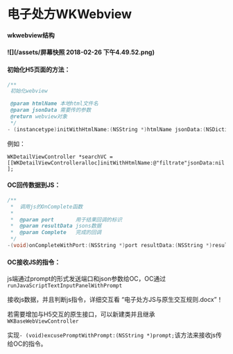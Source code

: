 # 电子处方WKWebview

#### wkwebview结构

#### ![](/assets/屏幕快照 2018-02-26 下午4.49.52.png)

#### 初始化H5页面的方法：

```c
/**
 初始化webview

 @param htmlName 本地html文件名
 @param jsonData 需要传的参数
 @return webview对象
 */
- (instancetype)initWithHtmlName:(NSString *)htmlName jsonData:(NSDictionary *)jsonData;
```

例如：

`WKDetailViewController *searchVC = [[WKDetailViewControlleralloc]initWithHtmlName:@"filtrate"jsonData:nil];`

#### OC回传数据到JS：

```cpp
/**
 *  调用js的OnComplete函数
 *
 *  @param port       用于结果回调的标识
 *  @param resultData jsons数据
 *  @param Complete   完成的回调
 */
-(void)onCompleteWithPort:(NSString *)port resultData:(NSString *)resultData Complete:(CallBackComplete)completeBlock;
```

#### OC接收JS的指令：

js端通过prompt的形式发送端口和json参数给OC，OC通过 `runJavaScriptTextInputPanelWithPrompt`

接收js数据，并且判断js指令，详细交互看 “电子处方JS与原生交互规则.docx”！

若需要增加与H5交互的原生接口，可以新建类并且继承`WKBaseWebViewController`

实现`- (void)excusePromptWithPrompt:(NSString *)prompt;`该方法来接收js传给OC的指令。

